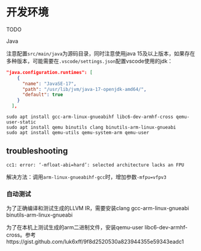 # 开发环境

TODO

Java

注意配置`src/main/java`为源码目录，同时注意使用java 15及以上版本，如果存在多种版本，可能需要在`.vscode/settings.json`配置vscode使用的jdk：
```json
"java.configuration.runtimes": [
    {
      "name": "JavaSE-17",
      "path": "/usr/lib/jvm/java-17-openjdk-amd64/",
      "default": true
    }
  ],
```

```shell
sudo apt install gcc-arm-linux-gnueabihf libc6-dev-armhf-cross qemu-user-static
sudo apt install qemu binutils clang binutils-arm-linux-gnueabi
sudo apt install qemu-utils qemu-system-arm qemu-user
```

## troubleshooting

```
cc1: error: ‘-mfloat-abi=hard’: selected architecture lacks an FPU
```
解决方法：调用`arm-linux-gnueabihf-gcc`时，增加参数`-mfpu=vfpv3`

### 自动测试

为了正确编译和测试生成的LLVM IR，需要安装clang gcc-arm-linux-gnueabi binutils-arm-linux-gnueabi

为了在本机上测试生成的arm二进制文件，安装qemu-user libc6-dev-armhf-cross。参考https://gist.github.com/luk6xff/9f8d2520530a823944355e59343eadc1 
